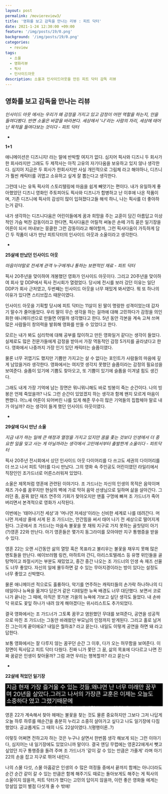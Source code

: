 ```yaml
---
layout: post
permalink: /moviereview3/
title: '영화를 보고 감독을 만나는 리뷰 : 피트 닥터'
date: 2021-1-24 12:30:00 +09:00
feature: '/img/posts/19/0.png'
background: '/img/posts/19/0.png'
categories:
  - review
tags:
  - 소울
  - 영화리뷰
  - 픽사
  - 인사이드아웃
description: 소울과 인사이드아웃을 만든 피트 닥터 감독 리뷰 
---
```


## 영화를 보고 감독을 만나는 리뷰



*인사이드 아웃 에서는 우리가 왜 감정을 가지고 있고 감정이 어떤 역할을 하는지, 안을 들여다봤다. 반면 소울은 바깥을 바라본다. 세상에서 ‘나’라는 사람의 자리, 세상에 태어난 목적을 들여다보는 것이다 - 피트 닥터*



-

**1+1**



애니메이션은 디즈니지! 라는 말에 반박할 여지가 없다. 심지어 픽사와 디즈니 두 회사가 한 회사라지만 그래도 두 제작사는 아직 고유의 자기다움을 보유하고 있지 않나 생각한다. 심지어 지금은 두 회사가 한회사지만 사실 개인적으로 그림체 라고 해야하나, 디즈니가 훨씬 캐릭터를 귀엽고 소유하고 싶게 잘 뽑는다고 생각한다. 

그런데 나는 유독 픽사의 스토리텔링에 마음을 쉽게 빼앗기는 편이다. 내가 유일하게 좋아했었던 디즈니 영화인 주토피아도 픽사와 디즈니가 합병하고 난 이후에 나온 작품이며, 기존 디즈니에 픽사의 감성이 많이 입혀졌다고들 해석 하니, 나는 픽사를 더 좋아하는거 같다. 

내가 생각하는 디즈니다움은 어린이들에게 꿈과 희망을 주는 교훈이 담긴 아름답고 이상적인 가슴 벅찬 감동이라고 한다면, 픽사다움은 어릴적 써놓은 손떼 가득 묻은 일기장을 어른이 되서 꺼내보는 뭉클한 그런 감동이라고 해야할까, 그런 픽사다움이 가득하게 담긴 두 작품이 내가 만난 피트닥터의 인사이드 아웃과 소울이라고 생각한다. 



-

**25살에 만났던 인사이드 아웃**

*마음이야말로 전세계 관객 누구에게나 통하는 보편적인 재료 - 피트 닥터*



픽사 20주년을 맞이하여 개봉했던 영화가 인사이드 아웃이다. 그리고 20주년을 맞이하여 회사 앞 DDP에서 픽사 전시회가 열렸었다. 당시에 전시를 보러 갔던 이유는 일단 DDP가 회사 근처였고, 두번째는 인사이드 아웃을 너무 재밌게 봐서였다. 뭐 또 하나의 이유가 있다면 스티브잡스 때문이였다. 

인사이드 아웃을 기획할 당시에 피트 닥터는 11살이 된 딸이 명랑한 성격이었는데 갑자기 말수가 줄어들었다. 우리 딸이 무슨 생각을 하는 걸까에 대해 고민하다가 감정을 의인화한 애니메이션으로 만들면 어떨까 생각했다고 한다. 5년 동안 각본을 계속 고쳐 쓰며 많은 사람들이 창의력을 발휘해 영화를 만들 수 있었다고 한다. 

모르는 내가 봐도 심리학에 대해 공부를 많이하고 만든 영화일거 같다는 생각이 들었다. 실제로도 많은 전문가들에게 감정을 받아서 가장 역동적인 감정 5가지를 골라냈다고 한다. 영화에서 나중까지 가장 인기 있던 캐릭터는 슬픔이였다. 

물론 너무 귀엽기도 했지만 기쁨만 가지고는 살 수 없다는 포인트가 사람들의 마음에 깊게 남았을거라 생각한다. 영화에서는 여지껏 생각지 못했던 슬픔이라는 감정의 필요성을 보여준다. 슬픔이 있기에 기쁨도 찾아오고, 또 기쁨이 있기에 슬픔을 이겨낼 힘도 생긴다. 

그래도 내게 가장 기억에 남는 장면은 뭐니뭐니해도 바로 빙봉이 죽는 순간이다. 나의 빙봉은 언제 죽었을까? 나도 그런 순간이 있었겠지 하는 생각과 함께 왠지 모르게 마음이 짠했다. 어느새 어른이 되어버린 나를 있게 해준 무수히 많은 기억들의 집합체야 말로 내가 아닐까? 라는 생각이 들게 했던 인사이드 아웃이였다. 





-

**29살에 다시 만난 소울**

*지금 내가 하는 일에 큰 애정과 열정을 가지고 있지만 꿈을 좇는 것보다 인생에서 더 중요한 일을 잊고 사는 게 아닐까라는 생각에서 고민에서부터 출발한게 소울이다 - 피트닥터*



픽사 20주년 전시회에서 샀던 인사이드 아웃 다이어리를 다 쓰고도 세권의 다이어리를 더 쓰고 나서 피트 닥터를 다시 만났다. 그의 영화 속 주인공도 어린이였던 라일리에서 직장인인 조가드너로 어른스러워져 있었다.  

소울은 제목처럼 영혼에 관련된 이야기다. 조 가드너는 자신의 인생의 목적은 음악이며 재즈 가수를 꿈꾸지만 현실의 벽에 가로 막혀 음악 선생님으로 일하며 삶을 살아간다. 그러던 중, 꿈꿔 왔던 재즈 연주의 기회가 찾아오지만 맨홀 구멍에 빠져 조 가드너가 죽어버리면서 본격적으로 영화가 시작된다. 

이번에는 '태어나기전 세상'과 '머나먼 저세상'이라는 신비한 세계로 나를 데려간다. 머나먼 저세상 줄에 서게 된 조 가드너는, 안간힘을 써서 태어 나기 전 세상으로 떨어지게 된다. 그곳에서 조 가드너는 마음속 불꽃을 못 채워 지구로 가지 못하는 골칫덩이 아기(?)영혼 22와 만난다. 아기 영혼들은 몇가지 동그라미를 모아야만 지구 통행증을 받을 수 있다. 

영혼 22는 오랜 시간동안 삶의 열망 혹은 목표라고 불리우는 불꽃을 채우지 못해 많은 멘토들을 만난다. 에이브러햄 링컨, 마하트마 간디, 아리스토텔레스 등 유명 위인들을 골탕먹이고 좌절시키는 부분도 재밌었고, 중간 중간 나오는 조 가드너의 인생 속 재즈 선율도 너무 좋았다. 자신의 일에 몰두하면 갈 수 있는 무아지경이라는 방이 있다는 설정도 너무 좋았고 신박했다. 

물론 애니메이션 적으로도 훌륭하다, 악기를 연주하는 캐릭터들의 손가락 하나하나의 디테일이나 뉴욕을 옮겨다 담은거 같은 디테일한 뉴욕 배경도 너무 대단했다. 보면서 코로나가 끝나는 그 때에, 아직은 못가본 가을의 뉴욕에 가보고 싶단 생각도 들었다. 내 손바닥 위로도 꽃잎 하나가 내려 앉게 해야겠다는 위시리스트도 추가되었다. 

결국 영화에서는 조 가드너가 그토록 꿈꾸고 염원했던 무대를 보여준다, 공연을 성공적으로 마친 조 가드너는 그동안 바래왔던 부모님의 인정까지 받게된다. 그리고 홀로 남겨진 그는이게 끝이에요? 내일은 뭘하죠? 라고 묻는다. 내일도 이렇게 공연을 하면 돼 라고 답한다. 

보통 영화에서는 잘 다루지 않는 꿈꾸던 순간 그 이후, 다가 오는 허무함을 보여준다. 이 장면이 픽사답고 피트 닥터 다웠다. 진짜 니가 쫓던 그 꿈, 삶의 목표에 다다르고 나면 진짜 꿈같은 인생이 찾아올까? 그럼 과연 우리는 행복할까? 라고 묻는다 



-

**22살에 적었던 일기장** 

![피트닥터 이미지](/img/posts/19/1.jpeg)



영혼 22가 계속해서 찾아 헤매는 불꽃을 찾는 것도 물론 중요하지만 그보다 그저 나답게 오늘 하루 하루를 매순간을 충분히 누리고 소중히 살아가고 싶다고 나도 일기장에 다짐했었다. 공교롭게도 그 때의 나도 22살이였다..!(평행이론..?)

이렇듯 어쩌면 전하고자 하는 것은 누구나 살면서 한번쯤 생각 해보게 되는 그런 이야기다, 심지어는 내 일기장에도 있었으니까 말이다. 결국 엔딩 무렵에는 영혼22에게서 뺏고 싶었던 지구 통행증을 돌려 주며 조 가드너가 '같이 갈 수 있는 만큼은 가줄게' 라며 아기 22의 손을 잡고 지구로 뛰어 내린다. 

나의 스물 다섯, 스물 아홉같은 인생의 수 많은 여정들 중에서 끝까지 함께는 아니더라도 순간 순간 같이 갈 수 있는 만큼은 함께 해주기도 때로는 돌아보게도 해주는 게 픽사의 소울이지 않을까, 피트 닥터가 했다는 고민의 답이지 않을까, 이런 좋은 영화들 에게는 망설임 없이 별점 다섯개 줄 수 밖에! 